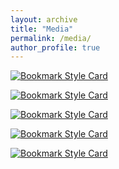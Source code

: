 ```yaml
---
layout: archive
title: "Media"
permalink: /media/
author_profile: true
---
```


[![Bookmark Style Card](https://svg.bookmark.style/api?url=https://v.qq.com/x/page/e0835c607hk.html)](https://v.qq.com/x/page/e0835c607hk.html)

[![Bookmark Style Card](https://svg.bookmark.style/api?url=https://mp.weixin.qq.com/s/6NYK19ats-xnCusehNGofg)](https://mp.weixin.qq.com/s/6NYK19ats-xnCusehNGofg)

[![Bookmark Style Card](https://svg.bookmark.style/api?url=https://mp.weixin.qq.com/s/sXtrn2B4hOltMY9GI0w0uA)](https://mp.weixin.qq.com/s/sXtrn2B4hOltMY9GI0w0uA)

[![Bookmark Style Card](https://svg.bookmark.style/api?url=https://mp.weixin.qq.com/s/JfVhtcyr9ffJzkTmNTO4TA)](https://mp.weixin.qq.com/s/JfVhtcyr9ffJzkTmNTO4TA)

[![Bookmark Style Card](https://svg.bookmark.style/api?url=http://qihang.hrbeu.edu.cn/2018/1018/c958a203768/page.htm)](http://qihang.hrbeu.edu.cn/2018/1018/c958a203768/page.htm)